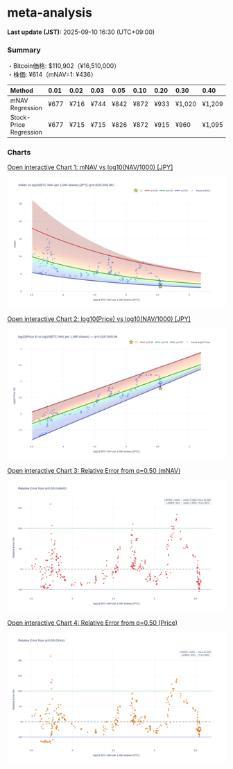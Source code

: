 # meta-analysis


<!--REPORT:START-->
**Last update (JST):** 2025-09-10 16:30 (UTC+09:00)

### Summary
・Bitcoin価格: $110,902（¥16,510,000）  
・株価: ¥614（mNAV=1: ¥436）

| Method                 | 0.01   | 0.02   | 0.03   | 0.05   | 0.10   | 0.20   | 0.30   | 0.40   | 0.50   | 0.60   | 0.70   | 0.80   | 0.90   | 0.95   | 0.97   | 0.98   | 0.99   |
|:-----------------------|:-------|:-------|:-------|:-------|:-------|:-------|:-------|:-------|:-------|:-------|:-------|:-------|:-------|:-------|:-------|:-------|:-------|
| mNAV Regression        | ¥677   | ¥716   | ¥744   | ¥842   | ¥872   | ¥933   | ¥1,020 | ¥1,209 | ¥1,346 | ¥1,466 | ¥1,711 | ¥2,096 | ¥2,641 | ¥2,819 | ¥2,997 | ¥3,076 | ¥3,049 |
| Stock-Price Regression | ¥677   | ¥715   | ¥715   | ¥826   | ¥872   | ¥915   | ¥960   | ¥1,095 | ¥1,211 | ¥1,282 | ¥1,520 | ¥2,004 | ¥2,345 | ¥2,648 | ¥2,740 | ¥2,779 | ¥2,849 |

### Charts
[Open interactive Chart 1: mNAV vs log10(NAV/1000) [JPY]](https://tkzm240.github.io/meta-analysis/fig1.html)

![fig1](assets/fig1.png)

[Open interactive Chart 2: log10(Price) vs log10(NAV/1000) [JPY]](https://tkzm240.github.io/meta-analysis/fig2.html)

![fig2](assets/fig2.png)

[Open interactive Chart 3: Relative Error from q=0.50 (mNAV)](https://tkzm240.github.io/meta-analysis/fig3.html)

![fig3](assets/fig3.png)

[Open interactive Chart 4: Relative Error from q=0.50 (Price)](https://tkzm240.github.io/meta-analysis/fig4.html)

![fig4](assets/fig4.png)
<!--REPORT:END-->
